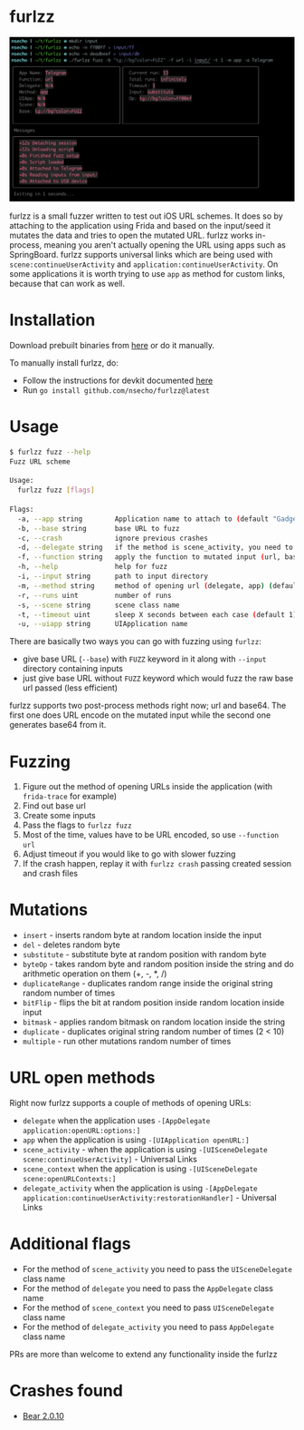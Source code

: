 # furlzz

![Running against Telegram](telegram.png)

furlzz is a small fuzzer written to test out iOS URL schemes.
It does so by attaching to the application using Frida and based on the input/seed it mutates the data 
and tries to open the mutated URL. furlzz works in-process, meaning you aren't actually opening 
the URL using apps such as SpringBoard. furlzz supports universal links which are being used with 
`scene:continueUserActivity` and `application:continueUserActivity`. On some applications it is worth trying to use `app` as method for custom links, because that 
can work as well.

# Installation

Download prebuilt binaries from [here](https://github.com/NSEcho/furlzz/releases) or do it manually.

To manually install furlzz, do:
* Follow the instructions for devkit documented [here](https://github.com/frida/frida-go)
* Run `go install github.com/nsecho/furlzz@latest`

# Usage

```bash
$ furlzz fuzz --help
Fuzz URL scheme

Usage:
  furlzz fuzz [flags]

Flags:
  -a, --app string        Application name to attach to (default "Gadget")
  -b, --base string       base URL to fuzz
  -c, --crash             ignore previous crashes
  -d, --delegate string   if the method is scene_activity, you need to specify UISceneDelegate class
  -f, --function string   apply the function to mutated input (url, base64)
  -h, --help              help for fuzz
  -i, --input string      path to input directory
  -m, --method string     method of opening url (delegate, app) (default "delegate")
  -r, --runs uint         number of runs
  -s, --scene string      scene class name
  -t, --timeout uint      sleep X seconds between each case (default 1)
  -u, --uiapp string      UIApplication name
```

There are basically two ways you can go with fuzzing using `furlzz`:

* give base URL (`--base`) with `FUZZ` keyword in it along with `--input` directory containing inputs
* just give base URL without `FUZZ` keyword which would fuzz the raw base url passed (less efficient)

furlzz supports two post-process methods right now; url and base64. The first one does URL 
encode on the mutated input while the second one generates base64 from it.

# Fuzzing

1. Figure out the method of opening URLs inside the application (with `frida-trace` for example)
2. Find out base url
3. Create some inputs
4. Pass the flags to `furlzz fuzz`
5. Most of the time, values have to be URL encoded, so use `--function url`
6. Adjust timeout if you would like to go with slower fuzzing
7. If the crash happen, replay it with `furlzz crash` passing created session and crash files



# Mutations

* `insert` - inserts random byte at random location inside the input
* `del` - deletes random byte
* `substitute` - substitute byte at random position with random byte
* `byteOp` - takes random byte and random position inside the string and do arithmetic operation on them (+, -, *, /)
* `duplicateRange` - duplicates random range inside the original string random number of times
* `bitFlip` - flips the bit at random position inside random location inside input
* `bitmask` - applies random bitmask on random location inside the string
* `duplicate` - duplicates original string random number of times (2 < 10)
* `multiple` - run other mutations random number of times

# URL open methods

Right now furlzz supports a couple of methods of opening URLs:
* `delegate` when the application uses `-[AppDelegate application:openURL:options:]`
* `app` when the application is using `-[UIApplication openURL:]`
* `scene_activity` - when the application is using `-[UISceneDelegate scene:continueUserActivity]` - Universal Links
* `scene_context` when the application is using `-[UISceneDelegate scene:openURLContexts:]`
* `delegate_activity` when the application is using `-[AppDelegate application:continueUserActivity:restorationHandler]` - Universal Links

# Additional flags

* For the method of `scene_activity` you need to pass the `UISceneDelegate` class name
* For the method of `delegate` you need to pass the `AppDelegate` class name
* For the method of `scene_context` you need to pass `UISceneDelegate` class name
* For the method of `delegate_activity` you need to pass `AppDelegate` class name

PRs are more than welcome to extend any functionality inside the furlzz

# Crashes found

* [Bear 2.0.10](https://www.ns-echo.com/posts/furlzz_fuzzing_bear.html)
